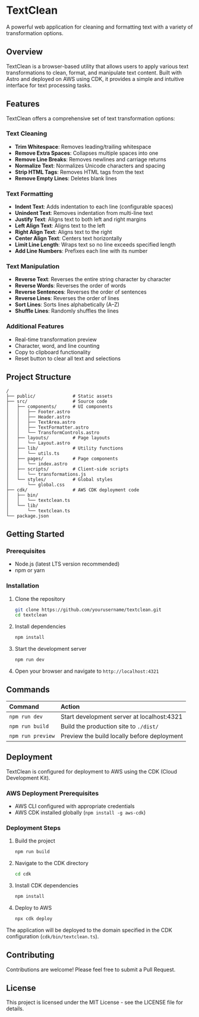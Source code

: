 
# TextClean

A powerful web application for cleaning and formatting text with a variety of transformation options.

## Overview

TextClean is a browser-based utility that allows users to apply various text transformations to clean, format, and manipulate text content. Built with Astro and deployed on AWS using CDK, it provides a simple and intuitive interface for text processing tasks.

## Features

TextClean offers a comprehensive set of text transformation options:

### Text Cleaning
- **Trim Whitespace**: Removes leading/trailing whitespace
- **Remove Extra Spaces**: Collapses multiple spaces into one
- **Remove Line Breaks**: Removes newlines and carriage returns
- **Normalize Text**: Normalizes Unicode characters and spacing
- **Strip HTML Tags**: Removes HTML tags from the text
- **Remove Empty Lines**: Deletes blank lines

### Text Formatting
- **Indent Text**: Adds indentation to each line (configurable spaces)
- **Unindent Text**: Removes indentation from multi-line text
- **Justify Text**: Aligns text to both left and right margins
- **Left Align Text**: Aligns text to the left
- **Right Align Text**: Aligns text to the right
- **Center Align Text**: Centers text horizontally
- **Limit Line Length**: Wraps text so no line exceeds specified length
- **Add Line Numbers**: Prefixes each line with its number

### Text Manipulation
- **Reverse Text**: Reverses the entire string character by character
- **Reverse Words**: Reverses the order of words
- **Reverse Sentences**: Reverses the order of sentences
- **Reverse Lines**: Reverses the order of lines
- **Sort Lines**: Sorts lines alphabetically (A–Z)
- **Shuffle Lines**: Randomly shuffles the lines

### Additional Features
- Real-time transformation preview
- Character, word, and line counting
- Copy to clipboard functionality
- Reset button to clear all text and selections

## Project Structure

```
/
├── public/              # Static assets
├── src/                 # Source code
│   ├── components/      # UI components
│   │   ├── Footer.astro
│   │   ├── Header.astro
│   │   ├── TextArea.astro
│   │   ├── TextFormatter.astro
│   │   └── TransformControls.astro
│   ├── layouts/         # Page layouts
│   │   └── Layout.astro
│   ├── lib/             # Utility functions
│   │   └── utils.ts
│   ├── pages/           # Page components
│   │   └── index.astro
│   ├── scripts/         # Client-side scripts
│   │   └── transformations.js
│   └── styles/          # Global styles
│       └── global.css
├── cdk/                 # AWS CDK deployment code
│   ├── bin/
│   │   └── textclean.ts
│   └── lib/
│       └── textclean.ts
└── package.json
```

## Getting Started

### Prerequisites

- Node.js (latest LTS version recommended)
- npm or yarn

### Installation

1. Clone the repository
   ```bash
   git clone https://github.com/yourusername/textclean.git
   cd textclean
   ```

2. Install dependencies
   ```bash
   npm install
   ```

3. Start the development server
   ```bash
   npm run dev
   ```

4. Open your browser and navigate to `http://localhost:4321`

## Commands

| Command           | Action                                       |
| :---------------- | :------------------------------------------- |
| `npm run dev`     | Start development server at localhost:4321   |
| `npm run build`   | Build the production site to `./dist/`       |
| `npm run preview` | Preview the build locally before deployment  |

## Deployment

TextClean is configured for deployment to AWS using the CDK (Cloud Development Kit).

### AWS Deployment Prerequisites

- AWS CLI configured with appropriate credentials
- AWS CDK installed globally (`npm install -g aws-cdk`)

### Deployment Steps

1. Build the project
   ```bash
   npm run build
   ```

2. Navigate to the CDK directory
   ```bash
   cd cdk
   ```

3. Install CDK dependencies
   ```bash
   npm install
   ```

4. Deploy to AWS
   ```bash
   npx cdk deploy
   ```

The application will be deployed to the domain specified in the CDK configuration (`cdk/bin/textclean.ts`).

## Contributing

Contributions are welcome! Please feel free to submit a Pull Request.

## License

This project is licensed under the MIT License - see the LICENSE file for details.